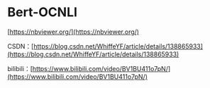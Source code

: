 # Bert-OCNLI

[https://nbviewer.org/](https://nbviewer.org/)


CSDN：[https://blog.csdn.net/WhiffeYF/article/details/138865933](https://blog.csdn.net/WhiffeYF/article/details/138865933)

bilibili：[https://www.bilibili.com/video/BV1BU411o7pN/](https://www.bilibili.com/video/BV1BU411o7pN/)
